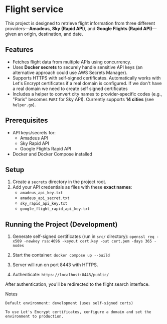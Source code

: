 # Flight service

This project is designed to retrieve flight information from three different providers—**Amadeus**, **Sky (Rapid API)**, and **Google Flights (Rapid API)**—given an origin, destination, and date.

## Features
- Fetches flight data from multiple APIs using concurrency.
- Uses **Docker secrets** to securely handle sensitive API keys (an alternative approach could use AWS Secrets Manager).
- Supports HTTPS with self-signed certificates. Automatically works with Let's Encrypt certificates if a real domain is configured. If we don't have a real domain we need to create self signed certificates
- Includes a helper to convert city names to provider-specific codes (e.g., "Paris" becomes `PARI` for Sky API). Currently supports **14 cities** (see `helper.go`).

## Prerequisites
- API keys/secrets for:
    - Amadeus API
    - Sky Rapid API
    - Google Flights Rapid API
- Docker and Docker Compose installed

## Setup
1. Create a `secrets` directory in the project root.
2. Add your API credentials as files with these **exact names**:
    - `amadeus_api_key.txt`
    - `amadeus_api_secret.txt`
    - `sky_rapid_api_key.txt`
    - `google_flight_rapid_api_key.txt`

## Running the Project (Development)
1. Generate self-signed certificates (run in `src/` directory):
   `
   openssl req -x509 -newkey rsa:4096 -keyout cert.key -out cert.pem -days 365 -nodes
`
2. Start the container:
`
docker compose up --build
`

4. Server will run on port 8443 with HTTPS.

3. Authenticate:
`
https://localhost:8443/public/
`

After authentication, you'll be redirected to the flight search interface.

Notes

    Default environment: development (uses self-signed certs)

    To use Let's Encrypt certificates, configure a domain and set the environment to production.
